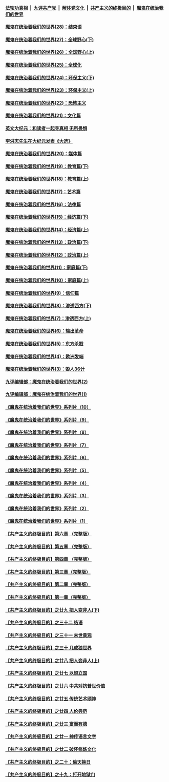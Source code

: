 

####  [法轮功真相](../../../../basic/blob/master/README.md?t=03072130) &nbsp;|&nbsp; [九评共产党](../../../../9ping.md/blob/master/README.md?t=03072130) &nbsp;|&nbsp; [解体党文化](../../../../jtdwh.md/blob/master/README.md?t=03072130)  &nbsp;|&nbsp; [共产主义的终极目的](../../../../gczydzjmd.md/blob/master/README.md?t=03072130) &nbsp;|&nbsp; [魔鬼在统治我们的世界](../../../../mgztzwmdsj.md/blob/master/README.md?t=03072130) 

#### [魔鬼在统治着我们的世界(28)：结束语](../pages/nsc422/n10936246.md?t=03072130) 

#### [魔鬼在统治着我们的世界(27)：全球野心(下)](../pages/nsc422/n10928319.md?t=03072130) 

#### [魔鬼在统治着我们的世界(26)：全球野心(上)](../pages/nsc422/n10900318.md?t=03072130) 

#### [魔鬼在统治着我们的世界(25)：全球化](../pages/nsc422/n10788205.md?t=03072130) 

#### [魔鬼在统治着我们的世界(24)：环保主义(下)](../pages/nsc422/n10695307.md?t=03072130) 

#### [魔鬼在统治着我们的世界(23)：环保主义(上)](../pages/nsc422/n10688613.md?t=03072130) 

#### [魔鬼在统治着我们的世界(22)：恐怖主义](../pages/nsc422/n10614727.md?t=03072130) 

#### [魔鬼在统治着我们的世界(21)：文化篇](../pages/nsc422/n10597706.md?t=03072130) 

#### [英文大纪元：和读者一起寻真相 无所畏惧](../pages/nsc422/n12542027.md?t=03072130) 

#### [李洪志先生在大纪元发表《大选》](../pages/nsc422/n12534746.md?t=03072130) 

#### [魔鬼在统治着我们的世界(20)：媒体篇](../pages/nsc422/n10586579.md?t=03072130) 

#### [魔鬼在统治着我们的世界(19)：教育篇(下)](../pages/nsc422/n10564808.md?t=03072130) 

#### [魔鬼在统治着我们的世界(18)：教育篇(上)](../pages/nsc422/n10526970.md?t=03072130) 

#### [魔鬼在统治着我们的世界(17)：艺术篇](../pages/nsc422/n10499093.md?t=03072130) 

#### [魔鬼在统治着我们的世界(16)：法律篇](../pages/nsc422/n10485969.md?t=03072130) 

#### [魔鬼在统治着我们的世界(15)：经济篇(下)](../pages/nsc422/n10469975.md?t=03072130) 

#### [魔鬼在统治着我们的世界(14)：经济篇(上)](../pages/nsc422/n10457370.md?t=03072130) 

#### [魔鬼在统治着我们的世界(13)：政治篇(下)](../pages/nsc422/n10448270.md?t=03072130) 

#### [魔鬼在统治着我们的世界(12)：政治篇(上)](../pages/nsc422/n10444576.md?t=03072130) 

#### [魔鬼在统治着我们的世界(11)：家庭篇(下)](../pages/nsc422/n10440961.md?t=03072130) 

#### [魔鬼在统治着我们的世界(10)：家庭篇(上)](../pages/nsc422/n10435448.md?t=03072130) 

#### [魔鬼在统治着我们的世界(9)：信仰篇](../pages/nsc422/n10432159.md?t=03072130) 

#### [魔鬼在统治着我们的世界(8)：渗透西方(下)](../pages/nsc422/n10429603.md?t=03072130) 

#### [魔鬼在统治着我们的世界(7)：渗透西方(上)](../pages/nsc422/n10426013.md?t=03072130) 

#### [魔鬼在统治着我们的世界(6)：输出革命](../pages/nsc422/n10421536.md?t=03072130) 

#### [魔鬼在统治着我们的世界(5)：东方杀戮](../pages/nsc422/n10417707.md?t=03072130) 

#### [魔鬼在统治着我们的世界(4)：欧洲发端](../pages/nsc422/n10414890.md?t=03072130) 

#### [魔鬼在统治着我们的世界(3)：毁人36计](../pages/nsc422/n10411583.md?t=03072130) 

#### [九评编辑部：魔鬼在统治着我们的世界(2)](../pages/nsc422/n10410036.md?t=03072130) 

#### [九评编辑部：魔鬼在统治着我们的世界(1)](../pages/nsc422/n10406825.md?t=03072130) 

#### [《魔鬼在统治着我们的世界》系列片（10）](../pages/nsc422/n12292670.md?t=03072130) 

#### [《魔鬼在统治着我们的世界》系列片（9）](../pages/nsc422/n12290859.md?t=03072130) 

#### [《魔鬼在统治着我们的世界》系列片（8）](../pages/nsc422/n12287445.md?t=03072130) 

#### [《魔鬼在统治着我们的世界》系列片（7）](../pages/nsc422/n12283425.md?t=03072130) 

#### [《魔鬼在统治着我们的世界》系列片（6）](../pages/nsc422/n12282314.md?t=03072130) 

#### [《魔鬼在统治着我们的世界》系列片（5）](../pages/nsc422/n12281419.md?t=03072130) 

#### [《魔鬼在统治着我们的世界》系列片（4）](../pages/nsc422/n12274024.md?t=03072130) 

#### [《魔鬼在统治着我们的世界》系列片（3）](../pages/nsc422/n12271322.md?t=03072130) 

#### [《魔鬼在统治着我们的世界》系列片（2）](../pages/nsc422/n12269049.md?t=03072130) 

#### [《魔鬼在统治着我们的世界》系列片（1）](../pages/nsc422/n12267575.md?t=03072130) 

#### [【共产主义的终极目的】第六章 （完整版）](../pages/nsc422/n11428913.md?t=03072130) 

#### [【共产主义的终极目的】第五章 （完整版）](../pages/nsc422/n11428912.md?t=03072130) 

#### [【共产主义的终极目的】第四章 （完整版）](../pages/nsc422/n11428907.md?t=03072130) 

#### [【共产主义的终极目的】第三章（完整版）](../pages/nsc422/n11428848.md?t=03072130) 

#### [【共产主义的终极目的】第二章（完整版）](../pages/nsc422/n11428831.md?t=03072130) 

#### [【共产主义的终极目的】第一章（完整版）](../pages/nsc422/n11417651.md?t=03072130) 

#### [【共产主义的终极目的】之廿九 把人变非人(下)](../pages/nsc422/n11344140.md?t=03072130) 

#### [【共产主义的终极目的】之三十二 结语](../pages/nsc422/n11360535.md?t=03072130) 

#### [【共产主义的终极目的】之三十一 末世景观](../pages/nsc422/n11351129.md?t=03072130) 

#### [【共产主义的终极目的】之三十 几成狼世界](../pages/nsc422/n11348280.md?t=03072130) 

#### [【共产主义的终极目的】之廿八 把人变非人(上)](../pages/nsc422/n11340492.md?t=03072130) 

#### [【共产主义的终极目的】之廿七 以恨立国](../pages/nsc422/n11336944.md?t=03072130) 

#### [【共产主义的终极目的】之廿六 中共对抗普世价值](../pages/nsc422/n11324785.md?t=03072130) 

#### [【共产主义的终极目的】之廿五 传统艺术颂神](../pages/nsc422/n11296396.md?t=03072130) 

#### [【共产主义的终极目的】之廿四 人伦典范](../pages/nsc422/n11296397.md?t=03072130) 

#### [【共产主义的终极目的】之廿三 富而有德](../pages/nsc422/n11283598.md?t=03072130) 

#### [【共产主义的终极目的】之廿一 神传语言文字](../pages/nsc422/n11263265.md?t=03072130) 

#### [【共产主义的终极目的】之廿二 破坏修炼文化](../pages/nsc422/n11245728.md?t=03072130) 

#### [【共产主义的终极目的】之二十：偷天换日](../pages/nsc422/n11238846.md?t=03072130) 

#### [【共产主义的终极目的】之十九：打开地狱门](../pages/nsc422/n11206376.md?t=03072130) 

